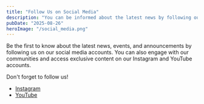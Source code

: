 ```yaml
---
title: "Follow Us on Social Media"
description: "You can be informed about the latest news by following our social media accounts."
pubDate: "2025-08-26"
heroImage: "/social_media.png"
---
```

Be the first to know about the latest news, events, and announcements by following us on our social media accounts. You can also engage with our communities and access exclusive content on our Instagram and YouTube accounts.

Don't forget to follow us!

- [Instagram](https://www.instagram.com/techoxium)
- [YouTube](https://www.youtube.com/@techoxium)